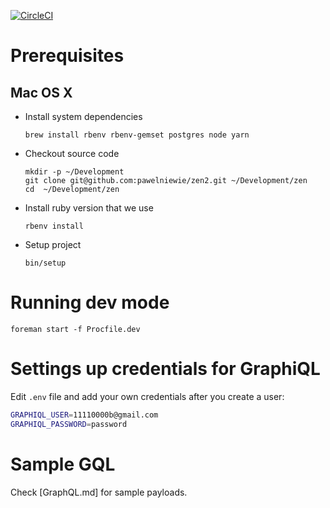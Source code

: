 [![CircleCI](https://circleci.com/gh/pawelniewie/zen2.svg?style=svg)](https://circleci.com/gh/pawelniewie/zen2)

# Prerequisites

## Mac OS X

* Install system dependencies
  
  `brew install rbenv rbenv-gemset postgres node yarn`
  
* Checkout source code

	```
	mkdir -p ~/Development
	git clone git@github.com:pawelniewie/zen2.git ~/Development/zen
	cd  ~/Development/zen
	```
  
* Install ruby version that we use

	`rbenv install`
    
* Setup project

	`bin/setup`

# Running dev mode

`foreman start -f Procfile.dev`

# Settings up credentials for GraphiQL

Edit `.env` file and add your own credentials after you create a user:

```bash
GRAPHIQL_USER=11110000b@gmail.com
GRAPHIQL_PASSWORD=password
```

# Sample GQL

Check [GraphQL.md] for sample payloads.
